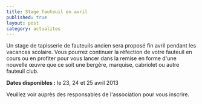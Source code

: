 ```yaml
---
title: Stage fauteuil en avril
published: true
layout: post
category: actualites
---
```


Un stage de tapisserie de fauteuils ancien sera proposé fin avril pendant les vacances scolaire. Vous pourrez continuer la réfection de votre fauteuil en cours ou en profiter pour vous lancer dans la remise en forme d'une nouvelle œuvre que ce soit une bergère, marquise, cabriolet ou autre fauteuil club. 

**Dates disponibles :** le 23, 24 et 25 avril 2013

Veuillez voir auprès des responsables de l'association pour vous inscrire.